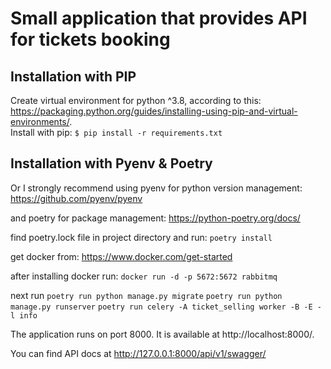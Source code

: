# Small application that provides API for tickets booking

## Installation with PIP
Create virtual environment for python ^3.8, according to this:  
https://packaging.python.org/guides/installing-using-pip-and-virtual-environments/.  
Install with pip:
```$ pip install -r requirements.txt```

## Installation with Pyenv & Poetry
Or I strongly recommend using pyenv for python version management:
https://github.com/pyenv/pyenv

and poetry for package management:
https://python-poetry.org/docs/

find poetry.lock file in project directory and run:
```poetry install```

get docker from:
https://www.docker.com/get-started

after installing docker run:
```docker run -d -p 5672:5672 rabbitmq```

next run 
```poetry run python manage.py migrate```
```poetry run python manage.py runserver```
```poetry run celery -A ticket_selling worker -B -E -l info```

The application runs on port 8000.
It is available at http://localhost:8000/.

You can find API docs at http://127.0.0.1:8000/api/v1/swagger/
